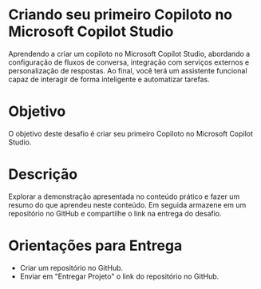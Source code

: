 # Criando seu primeiro Copiloto no Microsoft Copilot Studio
Aprendendo a criar um copiloto no Microsoft Copilot Studio, abordando a configuração de fluxos de conversa, integração com serviços externos e personalização de respostas. Ao final, você terá um assistente funcional capaz de interagir de forma inteligente e automatizar tarefas.
# Objetivo
O objetivo deste desafio é criar seu primeiro Copiloto no Microsoft Copilot Studio.
# Descrição
Explorar a demonstração apresentada no conteúdo prático e fazer um resumo do que aprendeu neste conteúdo. Em seguida armazene em um repositório no GitHub e compartilhe o link na entrega do desafio.
# Orientações para Entrega
- Criar um repositório no GitHub.
- Enviar em "Entregar Projeto" o link do repositório no GitHub.
